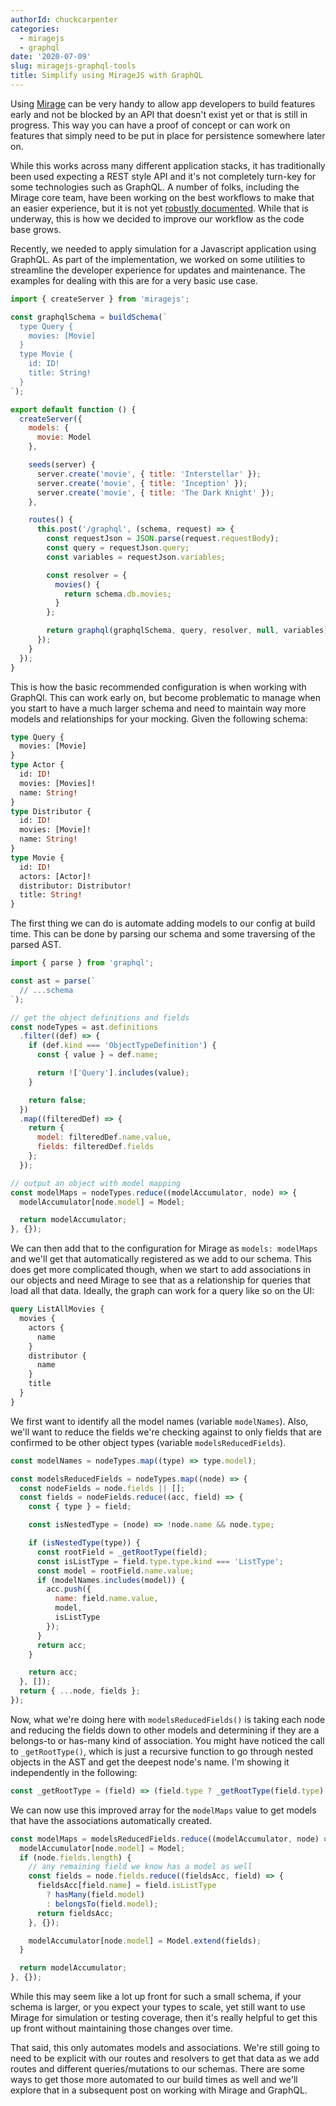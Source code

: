 ```yaml
---
authorId: chuckcarpenter
categories:
  - miragejs
  - graphql
date: '2020-07-09'
slug: miragejs-graphql-tools
title: Simplify using MirageJS with GraphQL
---
```


Using [Mirage](https://miragejs.com/) can be very handy to allow app developers
to build features early and not be blocked by an API that doesn't exist yet or
that is still in progress. This way you can have a proof of concept or can work
on features that simply need to be put in place for persistence somewhere later
on.

While this works across many different application stacks, it has traditionally
been used expecting a REST style API and it's not completely turn-key for some
technologies such as GraphQL. A number of folks, including the Mirage core team,
have been working on the best workflows to make that an easier experience, but
it is not yet
[robustly documented](https://miragejs.com/docs/comparison-with-other-tools/#graphql-query-mocking).
While that is underway, this is how we decided to improve our workflow as the
code base grows.

Recently, we needed to apply simulation for a Javascript application using
GraphQL. As part of the implementation, we worked on some utilities to
streamline the developer experience for updates and maintenance. The examples
for dealing with this are for a very basic use case.

```js
import { createServer } from 'miragejs';

const graphqlSchema = buildSchema(`
  type Query {
    movies: [Movie]
  }
  type Movie {
    id: ID!
    title: String!
  }
`);

export default function () {
  createServer({
    models: {
      movie: Model
    },

    seeds(server) {
      server.create('movie', { title: 'Interstellar' });
      server.create('movie', { title: 'Inception' });
      server.create('movie', { title: 'The Dark Knight' });
    },

    routes() {
      this.post('/graphql', (schema, request) => {
        const requestJson = JSON.parse(request.requestBody);
        const query = requestJson.query;
        const variables = requestJson.variables;

        const resolver = {
          movies() {
            return schema.db.movies;
          }
        };

        return graphql(graphqlSchema, query, resolver, null, variables);
      });
    }
  });
}
```

This is how the basic recommended configuration is when working with GraphQl.
This can work early on, but become problematic to manage when you start to have
a much larger schema and need to maintain way more models and relationships for
your mocking. Given the following schema:

```graphql
type Query {
  movies: [Movie]
}
type Actor {
  id: ID!
  movies: [Movies]!
  name: String!
}
type Distributor {
  id: ID!
  movies: [Movie]!
  name: String!
}
type Movie {
  id: ID!
  actors: [Actor]!
  distributor: Distributor!
  title: String!
}
```

The first thing we can do is automate adding models to our config at build time.
This can be done by parsing our schema and some traversing of the parsed AST.

```js
import { parse } from 'graphql';

const ast = parse(`
  // ...schema
`);

// get the object definitions and fields
const nodeTypes = ast.definitions
  .filter((def) => {
    if (def.kind === 'ObjectTypeDefinition') {
      const { value } = def.name;

      return !['Query'].includes(value);
    }

    return false;
  })
  .map((filteredDef) => {
    return {
      model: filteredDef.name.value,
      fields: filteredDef.fields
    };
  });

// output an object with model mapping
const modelMaps = nodeTypes.reduce((modelAccumulator, node) => {
  modelAccumulator[node.model] = Model;

  return modelAccumulator;
}, {});
```

We can then add that to the configuration for Mirage as `models: modelMaps` and
we'll get that automatically registered as we add to our schema. This does get
more complicated though, when we start to add associations in our objects and
need Mirage to see that as a relationship for queries that load all that data.
Ideally, the graph can work for a query like so on the UI:

```graphql
query ListAllMovies {
  movies {
    actors {
      name
    }
    distributor {
      name
    }
    title
  }
}
```

We first want to identify all the model names (variable `modelNames`). Also,
we'll want to reduce the fields we're checking against to only fields that are
confirmed to be other object types (variable `modelsReducedFields`).

```js
const modelNames = nodeTypes.map((type) => type.model);

const modelsReducedFields = nodeTypes.map((node) => {
  const nodeFields = node.fields || [];
  const fields = nodeFields.reduce((acc, field) => {
    const { type } = field;

    const isNestedType = (node) => !node.name && node.type;

    if (isNestedType(type)) {
      const rootField = _getRootType(field);
      const isListType = field.type.type.kind === 'ListType';
      const model = rootField.name.value;
      if (modelNames.includes(model)) {
        acc.push({
          name: field.name.value,
          model,
          isListType
        });
      }
      return acc;
    }

    return acc;
  }, []);
  return { ...node, fields };
});
```

Now, what we're doing here with `modelsReducedFields()` is taking each node and
reducing the fields down to other models and determining if they are a
belongs-to or has-many kind of association. You might have noticed the call to
`_getRootType()`, which is just a recursive function to go through nested
objects in the AST and get the deepest node's name. I'm showing it independently
in the following:

```js
const _getRootType = (field) => (field.type ? _getRootType(field.type) : field);
```

We can now use this improved array for the `modelMaps` value to get models that
have the associations automatically created.

```js
const modelMaps = modelsReducedFields.reduce((modelAccumulator, node) => {
  modelAccumulator[node.model] = Model;
  if (node.fields.length) {
    // any remaining field we know has a model as well
    const fields = node.fields.reduce((fieldsAcc, field) => {
      fieldsAcc[field.name] = field.isListType
        ? hasMany(field.model)
        : belongsTo(field.model);
      return fieldsAcc;
    }, {});

    modelAccumulator[node.model] = Model.extend(fields);
  }

  return modelAccumulator;
}, {});
```

While this may seem like a lot up front for such a small schema, if your schema
is larger, or you expect your types to scale, yet still want to use Mirage for
simulation or testing coverage, then it's really helpful to get this up front
without maintaining those changes over time.

That said, this only automates models and associations. We're still going to
need to be explicit with our routes and resolvers to get that data as we add
routes and different queries/mutations to our schemas. There are some ways to
get those more automated to our build times as well and we'll explore that in a
subsequent post on working with Mirage and GraphQL.
